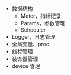 
 - 数据结构
   - Meter，指标记录
   - Params，参数管理
   - Scheduler
 - Logger，日志管理
 - 全局变量、proc
 - 线程管理
 - 装饰器管理
 - device 管理